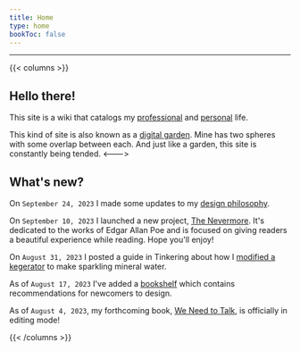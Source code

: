 ```yaml
---
title: Home
type: home
bookToc: false
---
```

---
{{< columns >}}
## Hello there!
This site is a wiki that catalogs my [professional](/professional) and [personal](/personal) life. 

This kind of site is also known as a [digital garden](/about/digital-gardening/). Mine has two spheres with some overlap between each. And just like a garden, this site is constantly being tended.
<--->
## What's new?
On `September 24, 2023` I made some updates to my [design philosophy](/philosophy).

On `September 10, 2023` I launched a new project, [The Nevermore](https://nevermore.rip). It's dedicated to the works of Edgar Allan Poe and is focused on giving readers a beautiful experience while reading. Hope you'll enjoy!


On `August 31, 2023` I posted a guide in Tinkering about how I [modified a kegerator](/tinkering/sparkling-water/) to make sparkling mineral water.

As of `August 17, 2023` I've added a [bookshelf](/docs/guides/bookshelf) which contains recommendations for newcomers to design.

As of `August 4, 2023`, my forthcoming book, [We Need to Talk](/we-need-to-talk), is officially in editing mode!

{{< /columns >}}

